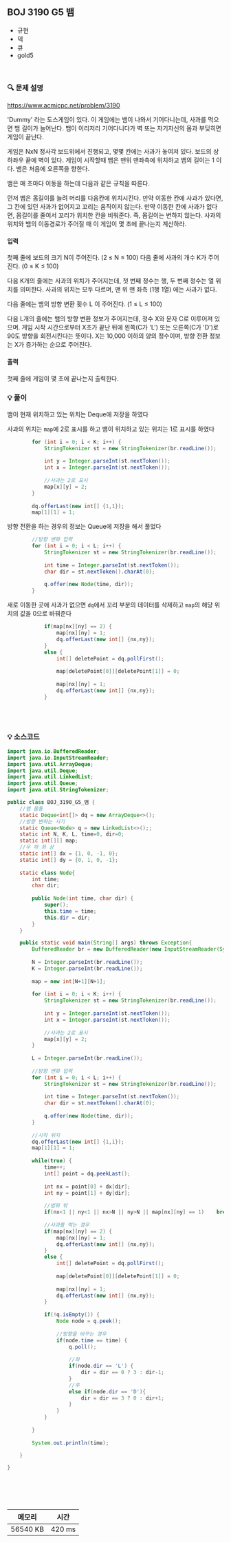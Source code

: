 ## BOJ 3190 G5 뱀
- 규현
- 덱
- 큐
- gold5

<br>


### 🔍 문제 설명
https://www.acmicpc.net/problem/3190

 'Dummy' 라는 도스게임이 있다. 이 게임에는 뱀이 나와서 기어다니는데, 사과를 먹으면 뱀 길이가 늘어난다. 뱀이 이리저리 기어다니다가 벽 또는 자기자신의 몸과 부딪히면 게임이 끝난다.

게임은 NxN 정사각 보드위에서 진행되고, 몇몇 칸에는 사과가 놓여져 있다. 보드의 상하좌우 끝에 벽이 있다. 게임이 시작할때 뱀은 맨위 맨좌측에 위치하고 뱀의 길이는 1 이다. 뱀은 처음에 오른쪽을 향한다.

뱀은 매 초마다 이동을 하는데 다음과 같은 규칙을 따른다.

먼저 뱀은 몸길이를 늘려 머리를 다음칸에 위치시킨다.
만약 이동한 칸에 사과가 있다면, 그 칸에 있던 사과가 없어지고 꼬리는 움직이지 않는다.
만약 이동한 칸에 사과가 없다면, 몸길이를 줄여서 꼬리가 위치한 칸을 비워준다. 즉, 몸길이는 변하지 않는다.
사과의 위치와 뱀의 이동경로가 주어질 때 이 게임이 몇 초에 끝나는지 계산하라.


#### 입력
첫째 줄에 보드의 크기 N이 주어진다. (2 ≤ N ≤ 100) 다음 줄에 사과의 개수 K가 주어진다. (0 ≤ K ≤ 100)

다음 K개의 줄에는 사과의 위치가 주어지는데, 첫 번째 정수는 행, 두 번째 정수는 열 위치를 의미한다. 사과의 위치는 모두 다르며, 맨 위 맨 좌측 (1행 1열) 에는 사과가 없다.

다음 줄에는 뱀의 방향 변환 횟수 L 이 주어진다. (1 ≤ L ≤ 100)

다음 L개의 줄에는 뱀의 방향 변환 정보가 주어지는데,  정수 X와 문자 C로 이루어져 있으며. 게임 시작 시간으로부터 X초가 끝난 뒤에 왼쪽(C가 'L') 또는 오른쪽(C가 'D')로 90도 방향을 회전시킨다는 뜻이다. X는 10,000 이하의 양의 정수이며, 방향 전환 정보는 X가 증가하는 순으로 주어진다.

#### 출력
첫째 줄에 게임이 몇 초에 끝나는지 출력한다.

###  💡 풀이

뱀이 현재 위치하고 있는 위치는 Deque에 저장을 하였다

사과의 위치는 `map`에 2로 표시를 하고 뱀이 위치하고 있는 위치는 1로 표시를 하였다

```java
		for (int i = 0; i < K; i++) {
			StringTokenizer st = new StringTokenizer(br.readLine());
			
			int y = Integer.parseInt(st.nextToken());
			int x = Integer.parseInt(st.nextToken());
			
			//사과는 2로 표시
			map[x][y] = 2;
		}
		
		dq.offerLast(new int[] {1,1});
		map[1][1] = 1;
```

방향 전환을 하는 경우의 정보는 Queue에 저장을 해서 풀었다

```java
		//방향 변화 입력
		for (int i = 0; i < L; i++) {
			StringTokenizer st = new StringTokenizer(br.readLine());
			
			int time = Integer.parseInt(st.nextToken());
			char dir = st.nextToken().charAt(0);
			
			q.offer(new Node(time, dir));
		}
```

새로 이동한 곳에 사과가 없으면 `dq`에서 꼬리 부분의 데이터를 삭제하고 `map`의 해당 위치의 값을 0으로 바꿔준다

```java
			if(map[nx][ny] == 2) {
				map[nx][ny] = 1;
				dq.offerLast(new int[] {nx,ny});
			}
			else {
				int[] deletePoint = dq.pollFirst();
				
				map[deletePoint[0]][deletePoint[1]] = 0;
				
				map[nx][ny] = 1;
				dq.offerLast(new int[] {nx,ny});
			}
```



<br><br>

###  💡 소스코드
```java
import java.io.BufferedReader;
import java.io.InputStreamReader;
import java.util.ArrayDeque;
import java.util.Deque;
import java.util.LinkedList;
import java.util.Queue;
import java.util.StringTokenizer;

public class BOJ_3190_G5_뱀 {
	//뱀 몸통
	static Deque<int[]> dq = new ArrayDeque<>();
	//방향 변하는 시기
	static Queue<Node> q = new LinkedList<>();;
	static int N, K, L, time=0, dir=0;
	static int[][] map;
	//우 하 좌 상
	static int[] dx = {1, 0, -1, 0};
	static int[] dy = {0, 1, 0, -1};
	
	static class Node{
		int time;
		char dir;
		
		public Node(int time, char dir) {
			super();
			this.time = time;
			this.dir = dir;
		}
	}

	public static void main(String[] args) throws Exception{
		BufferedReader br = new BufferedReader(new InputStreamReader(System.in));
		
		N = Integer.parseInt(br.readLine());
		K = Integer.parseInt(br.readLine());
		
		map = new int[N+1][N+1];
		
		for (int i = 0; i < K; i++) {
			StringTokenizer st = new StringTokenizer(br.readLine());
			
			int y = Integer.parseInt(st.nextToken());
			int x = Integer.parseInt(st.nextToken());
			
			//사과는 2로 표시
			map[x][y] = 2;
		}
		
		L = Integer.parseInt(br.readLine());
		
		//방향 변화 입력
		for (int i = 0; i < L; i++) {
			StringTokenizer st = new StringTokenizer(br.readLine());
			
			int time = Integer.parseInt(st.nextToken());
			char dir = st.nextToken().charAt(0);
			
			q.offer(new Node(time, dir));
		}
		
		//시작 위치
		dq.offerLast(new int[] {1,1});
		map[1][1] = 1;
		
		while(true) {
			time++;
			int[] point = dq.peekLast();
			
			int nx = point[0] + dx[dir];
			int ny = point[1] + dy[dir];
			
			//범위 밖
			if(nx<1 || ny<1 || nx>N || ny>N || map[nx][ny] == 1)	break;
			
			//사과를 먹는 경우
			if(map[nx][ny] == 2) {
				map[nx][ny] = 1;
				dq.offerLast(new int[] {nx,ny});
			}
			else {
				int[] deletePoint = dq.pollFirst();
				
				map[deletePoint[0]][deletePoint[1]] = 0;
				
				map[nx][ny] = 1;
				dq.offerLast(new int[] {nx,ny});
			}
			
			if(!q.isEmpty()) {
				Node node = q.peek();
				
				//방향을 바꾸는 경우
				if(node.time == time) {
					q.poll();
					
					//좌
					if(node.dir == 'L') {
						dir = dir == 0 ? 3 : dir-1;
					}
					//우
					else if(node.dir == 'D'){
						dir = dir == 3 ? 0 : dir+1;
					}
				}
			}
			
		}
		
		System.out.println(time);

	}

}





```


<br>



메모리|시간
--|--
56540 KB|420 ms